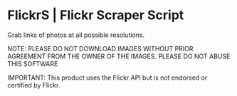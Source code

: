 # FlickrS | Flickr Scraper Script

Grab links of photos at all possible resolutions.

NOTE: PLEASE DO NOT DOWNLOAD IMAGES WITHOUT PRIOR AGREEMENT FROM THE OWNER OF THE IMAGES. PLEASE DO NOT ABUSE THIS SOFTWARE

IMPORTANT: This product uses the Flickr API but is not endorsed or certified by Flickr.
